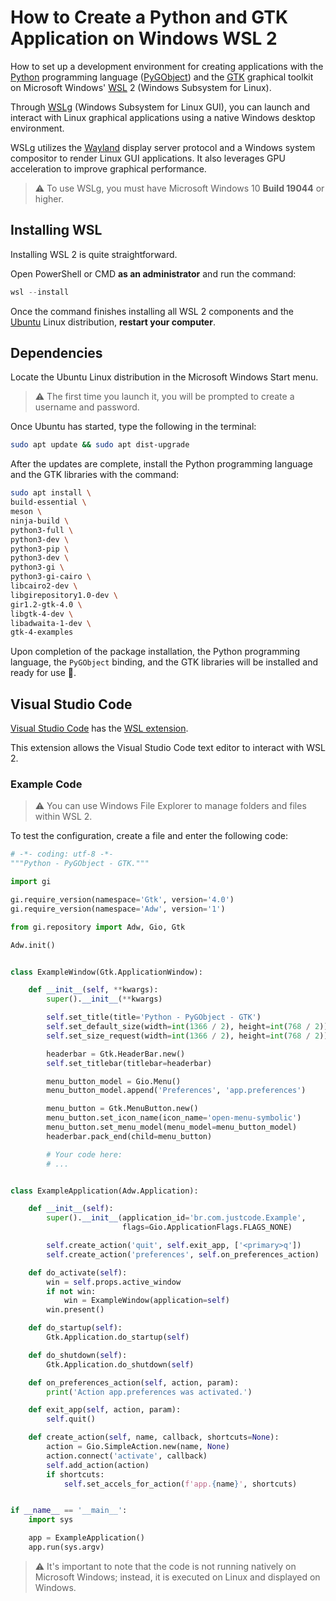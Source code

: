 # How to Create a Python and GTK Application on Windows WSL 2

How to set up a development environment for creating applications with the [Python](https://www.python.org/) programming language ([PyGObject](https://pypi.org/project/PyGObject/)) and the [GTK](https://www.gtk.org/) graphical toolkit on Microsoft Windows' [WSL](https://learn.microsoft.com/en-us/windows/wsl/about) 2 (Windows Subsystem for Linux).

Through [WSLg](https://github.com/microsoft/wslg) (Windows Subsystem for Linux GUI), you can launch and interact with Linux graphical applications using a native Windows desktop environment.

WSLg utilizes the [Wayland](https://wayland.freedesktop.org/) display server protocol and a Windows system compositor to render Linux GUI applications. It also leverages GPU acceleration to improve graphical performance.

> ⚠️ To use WSLg, you must have Microsoft Windows 10 **Build 19044** or higher.

## Installing WSL

Installing WSL 2 is quite straightforward.

Open PowerShell or CMD **as an administrator** and run the command:

```ps1
wsl --install
````

Once the command finishes installing all WSL 2 components and the [Ubuntu](https://ubuntu.com/download) Linux distribution, **restart your computer**.

## Dependencies

Locate the Ubuntu Linux distribution in the Microsoft Windows Start menu.

> ⚠️ The first time you launch it, you will be prompted to create a username and password.

Once Ubuntu has started, type the following in the terminal:

```bash
sudo apt update && sudo apt dist-upgrade
```

After the updates are complete, install the Python programming language and the GTK libraries with the command:

```bash
sudo apt install \
build-essential \
meson \
ninja-build \
python3-full \
python3-dev \
python3-pip \
python3-dev \
python3-gi \
python3-gi-cairo \
libcairo2-dev \
libgirepository1.0-dev \
gir1.2-gtk-4.0 \
libgtk-4-dev \
libadwaita-1-dev \
gtk-4-examples
```

Upon completion of the package installation, the Python programming language, the `PyGObject` binding, and the GTK libraries will be installed and ready for use 🚀.

## Visual Studio Code

[Visual Studio Code](https://code.visualstudio.com/) has the [WSL extension](https://marketplace.visualstudio.com/items?itemName=ms-vscode-remote.remote-wsl).

This extension allows the Visual Studio Code text editor to interact with WSL 2.

### Example Code

> ⚠️ You can use Windows File Explorer to manage folders and files within WSL 2.

To test the configuration, create a file and enter the following code:

```python
# -*- coding: utf-8 -*-
"""Python - PyGObject - GTK."""

import gi

gi.require_version(namespace='Gtk', version='4.0')
gi.require_version(namespace='Adw', version='1')

from gi.repository import Adw, Gio, Gtk

Adw.init()


class ExampleWindow(Gtk.ApplicationWindow):

    def __init__(self, **kwargs):
        super().__init__(**kwargs)

        self.set_title(title='Python - PyGObject - GTK')
        self.set_default_size(width=int(1366 / 2), height=int(768 / 2))
        self.set_size_request(width=int(1366 / 2), height=int(768 / 2))

        headerbar = Gtk.HeaderBar.new()
        self.set_titlebar(titlebar=headerbar)

        menu_button_model = Gio.Menu()
        menu_button_model.append('Preferences', 'app.preferences')

        menu_button = Gtk.MenuButton.new()
        menu_button.set_icon_name(icon_name='open-menu-symbolic')
        menu_button.set_menu_model(menu_model=menu_button_model)
        headerbar.pack_end(child=menu_button)

        # Your code here:
        # ...


class ExampleApplication(Adw.Application):

    def __init__(self):
        super().__init__(application_id='br.com.justcode.Example',
                         flags=Gio.ApplicationFlags.FLAGS_NONE)

        self.create_action('quit', self.exit_app, ['<primary>q'])
        self.create_action('preferences', self.on_preferences_action)

    def do_activate(self):
        win = self.props.active_window
        if not win:
            win = ExampleWindow(application=self)
        win.present()

    def do_startup(self):
        Gtk.Application.do_startup(self)

    def do_shutdown(self):
        Gtk.Application.do_shutdown(self)

    def on_preferences_action(self, action, param):
        print('Action app.preferences was activated.')

    def exit_app(self, action, param):
        self.quit()

    def create_action(self, name, callback, shortcuts=None):
        action = Gio.SimpleAction.new(name, None)
        action.connect('activate', callback)
        self.add_action(action)
        if shortcuts:
            self.set_accels_for_action(f'app.{name}', shortcuts)


if __name__ == '__main__':
    import sys

    app = ExampleApplication()
    app.run(sys.argv)
```

> ⚠️ It's important to note that the code is not running natively on Microsoft Windows; instead, it is executed on Linux and displayed on Windows.
